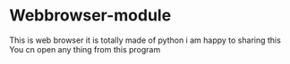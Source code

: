 # Webbrowser-module
This is web browser it is totally made of python i am happy to sharing this
You cn open any thing from this program
